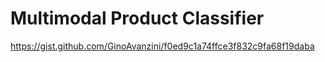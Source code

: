 # Multimodal Product Classifier

https://gist.github.com/GinoAvanzini/f0ed9c1a74ffce3f832c9fa68f19daba